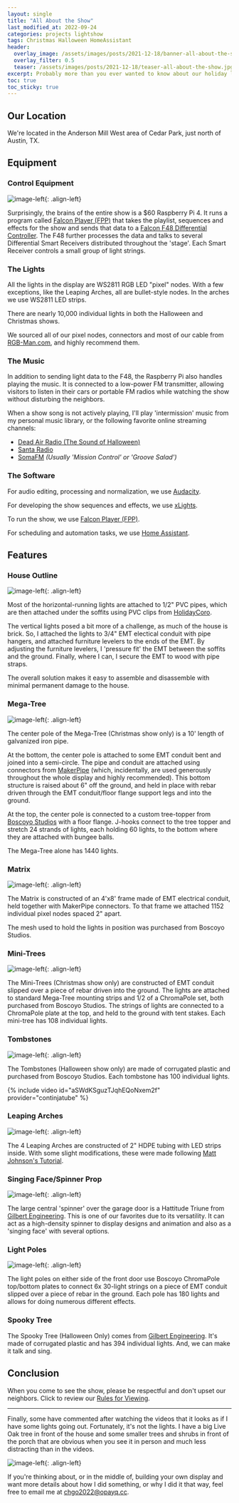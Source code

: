 ```yaml
---
layout: single
title: "All About the Show"
last_modified_at: 2022-09-24
categories: projects lightshow
tags: Christmas Halloween HomeAssistant
header:
  overlay_image: /assets/images/posts/2021-12-18/banner-all-about-the-show.jpg
  overlay_filter: 0.5
  teaser: /assets/images/posts/2021-12-18/teaser-all-about-the-show.jpg
excerpt: Probably more than you ever wanted to know about our holiday light show and how we put it together.
toc: true
toc_sticky: true
---
```


## Our Location

We're located in the Anderson Mill West area of Cedar Park, just north of Austin, TX.

## Equipment

### Control Equipment

![image-left](/assets/images/posts/2021-12-18/rpi_controller.jpg){: .align-left} 

Surprisingly, the brains of the entire show is a $60 Raspberry Pi 4. It runs a program called <a href="https://github.com/FalconChristmas/fpp" target="_new">Falcon Player (FPP)</a> that takes the playlist, sequences and effects for the show and sends that data to a <a href="https://www.pixelcontroller.com/store/" target="_new">Falcon F48 Differential Controller</a>. The F48 further processes the data and talks to several Differential Smart Receivers distributed throughout the 'stage'. Each Smart Receiver controls a small group of light strings.

### The Lights

All the lights in the display are WS2811 RGB LED "pixel" nodes. With a few exceptions, like the Leaping Arches, all are bullet-style nodes. In the arches we use WS2811 LED strips. 

There are nearly 10,000 individual lights in both the Halloween and Christmas shows.

We sourced all of our pixel nodes, connectors and most of our cable from <a href="https://www.rgb-man.com/" target="_new">RGB-Man.com</a>, and highly recommend them. 

### The Music

In addition to sending light data to the F48, the Raspberry Pi also handles playing the music. It is connected to a low-power FM transmitter, allowing visitors to listen in their cars or portable FM radios while watching the show without disturbing the neighbors.

When a show song is not actively playing, I'll play 'intermission' music from my personal music library, or the following favorite online streaming channels:

* <a href="https://deadair.co/" target="_new">Dead Air Radio (The Sound of Halloween)</a> 
* <a href="https://www.santaradio.co.uk/" target="_new">Santa Radio</a>
* <a href="https://somafm.com/" target="_new">SomaFM</a> *(Usually 'Mission Control' or 'Groove Salad')*

### The Software

For audio editing, processing and normalization, we use <a href="https://www.audacityteam.org/" target="_new">Audacity</a>.

For developing the show sequences and effects, we use <a href="https://xlights.org/" target="_new">xLights</a>.

To run the show, we use <a href="https://github.com/FalconChristmas/fpp" target="_new">Falcon Player (FPP)</a>.

For scheduling and automation tasks, we use <a href="https://www.home-assistant.io/" target="_new">Home Assistant</a>.

## Features

### House Outline

![image-left](/assets/images/posts/2021-12-18/house-outline-lights.jpg){: .align-left}

Most of the horizontal-running lights are attached to 1/2" PVC pipes, which are then attached under the soffits using PVC clips from <a href="https://holidaycoro.com" target="_new">HolidayCoro</a>. 

The vertical lights posed a bit more of a challenge, as much of the house is brick. So, I attached the lights to 3/4" EMT electical conduit with pipe hangers, and attached furniture levelers to the ends of the EMT. By adjusting the furniture levelers, I 'pressure fit' the EMT between the soffits and the ground. Finally, where I can, I secure the EMT to wood with pipe straps.

The overall solution makes it easy to assemble and disassemble with minimal permanent damage to the house. 

### Mega-Tree

![image-left](/assets/images/posts/2021-12-18/mega-tree.jpg){: .align-left} 

The center pole of the Mega-Tree (Christmas show only) is a 10' length of galvanized iron pipe. 

At the bottom, the center pole is attached to some EMT conduit bent and joined into a semi-circle. The pipe and conduit are attached using connectors from <a href="https://makerpipe.com" target="_new">MakerPipe</a> (which, incidentally, are used generously throughout the whole display and highly recommended). This bottom structure is raised about 6" off the ground, and held in place with rebar driven through the EMT conduit/floor flange support legs and into the ground.

At the top, the center pole is connected to a custom tree-topper from <a href="https://boscoyostudio.com/" target="_new">Boscoyo Studios</a> with a floor flange. J-hooks connect to the tree topper and stretch 24 strands of lights, each holding 60 lights, to the bottom where they are attached with bungee balls.

The Mega-Tree alone has 1440 lights.

### Matrix

![image-left](/assets/images/posts/2021-12-18/matrix.png){: .align-left} 

The Matrix is constructed of an 4'x8' frame made of EMT electrical conduit, held together with MakerPipe connectors. To that frame we attached 1152 individual pixel nodes spaced 2" apart. 

The mesh used to hold the lights in position was purchased from Boscoyo Studios.

### Mini-Trees

![image-left](/assets/images/posts/2021-12-18/mini-tree.jpg){: .align-left} 

The Mini-Trees (Christmas show only) are constructed of EMT conduit slipped over a piece of rebar driven into the ground. The lights are attached to standard Mega-Tree mounting strips and 1/2 of a ChromaPole set, both purchased from Boscoyo Studios. The strings of lights are connected to a ChromaPole plate at the top, and held to the ground with tent stakes. Each mini-tree has 108 individual lights.  

### Tombstones

![image-left](/assets/images/posts/2021-12-18/tombs.jpg){: .align-left} 

The Tombstones (Halloween show only) are made of corrugated plastic and purchased from Boscoyo Studios. Each tombstone has 100 individual lights.

{% include video id="aSWdKSguzTJqhEQoNxem2f" provider="continjatube" %}

### Leaping Arches

![image-left](/assets/images/posts/2021-12-18/arch.png){: .align-left} 

The 4 Leaping Arches are constructed of 2" HDPE tubing with LED strips inside. With some slight modifications, these were made following <a href="https://www.youtube.com/watch?v=4pjHDMx92TI" target="_new">Matt Johnson's Tutorial</a>.

### Singing Face/Spinner Prop

![image-left](/assets/images/posts/2021-12-18/triune-in-progress.jpg){: .align-left} 

The large central 'spinner' over the garage door is a Hattitude Triune from <a href="https://gilbertengineeringusa.com/" target="_new">Gilbert Engineering</a>. This is one of our favorites due to its versatility. It can act as a high-density spinner to display designs and animation and also as a 'singing face' with several options. 

### Light Poles

![image-left](/assets/images/posts/2021-12-18/pole.jpg){: .align-left} 

The light poles on either side of the front door use Boscoyo ChromaPole top/bottom plates to connect 6x 30-light strings on a piece of EMT conduit slipped over a piece of rebar in the ground. Each pole has 180 lights and allows for doing numerous different effects.

### Spooky Tree

The Spooky Tree (Halloween Only) comes from <a href="https://gilbertengineeringusa.com/" target="_new">Gilbert Engineering</a>. It's made of corrugated plastic and has 394 individual lights. And, we can make it talk and sing. 

## Conclusion

When you come to see the show, please be respectful and don't upset our neighbors. Click to review our <a href="/lightshow/the_rules/">Rules for Viewing</a>.

---

Finally, some have commented after watching the videos that it looks as if I have some lights going out. Fortunately, it's not the lights. I have a big Live Oak tree in front of the house and some smaller trees and shrubs in front of the porch that are obvious when you see it in person and much less distracting than in the videos.

![image-left](/assets/images/posts/2021-12-18/house-halloween2021.jpg){: .align-left} 

If you're thinking about, or in the middle of, building your own display and want more details about how I did something, or why I did it that way, feel free to email me at <a href="mailto:chgo2022@opayq.cc">chgo2022@opayq.cc</a>.